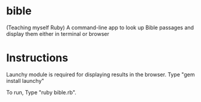 # bible
(Teaching myself Ruby) A command-line app to look up Bible passages and display them either in terminal or browser


# Instructions

Launchy module is required for displaying results in the browser. 
Type "gem install launchy"

To run,
Type "ruby bible.rb".
